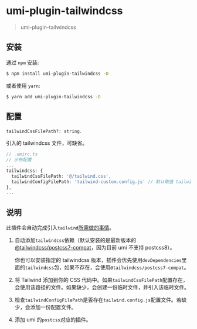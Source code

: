 # umi-plugin-tailwindcss

> umi-plugin-tailwindcss

## 安装

通过 `npm` 安装:

```bash
$ npm install umi-plugin-tailwindcss -D
```

或者使用 `yarn`:

```bash
$ yarn add umi-plugin-tailwindcss -D
```

## 配置

`tailwindCssFilePath?: string`.

引入的 tailwindcss 文件，可缺省。

```ts
// .umirc.ts
// 示例配置
...
tailwindcss: {
  tailwindCssFilePath: '@/tailwind.css',
  tailwindConfigFilePath: 'tailwind-custom.config.js' // 默认取值 tailwindConfigFilePath || join(process.env.APP_ROOT || api.cwd, 'tailwind.config.js'),,
},
...
```

## 说明

此插件会自动完成引入`tailwind`[所需做的事情](https://tailwindcss.com/docs/installation)。

1. 自动添加`tailwindcss`依赖（默认安装的是最新版本的[@tailwindcss/postcss7-compat](https://tailwindcss.com/docs/installation#post-css-7-compatibility-build)，因为目前 umi 不支持 postcss8）。

   你也可以安装指定的 tailwindcss 版本，插件会优先使用`devDependencies`里面的`tailwindcss`包，如果不存在，会使用`@tailwindcss/postcss7-compat`。

2. 将 Tailwind 添加到你的 CSS 代码中。如果`tailwindCssFilePath`配置存在，会使用该路径的文件。如果缺少，会创建一份临时文件，并引入该临时文件。
3. 检查`tailwindConfigFilePath`是否存在`tailwind.config.js`配置文件。若缺少，会添加一份配置文件。
4. 添加 umi 的`postcss`对应的插件。
